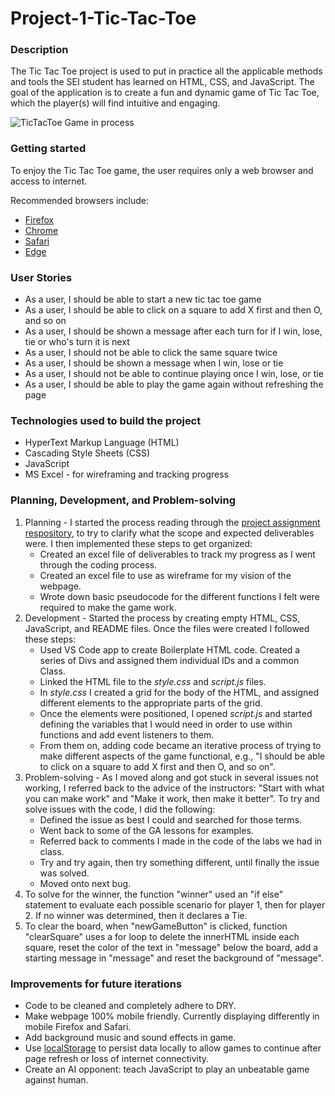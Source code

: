 # Project-1-Tic-Tac-Toe
### Description
The Tic Tac Toe project is used to put in practice all the applicable methods and tools the SEI student has learned on HTML, CSS, and JavaScript.
The goal of the application is to create a fun and dynamic game of Tic Tac Toe, which the player(s) will find intuitive and engaging.

![TicTacToe Game in process](https://github.com/jwagne1/Project-1-TicTacToe/blob/main/TicTacToe-in-browser.png)

### Getting started
To enjoy the Tic Tac Toe game, the user requires only a web browser and access to internet.

Recommended browsers include: 
* [Firefox](https://www.mozilla.org/en-US/firefox/new/)
* [Chrome](https://www.google.com/chrome/)
* [Safari](https://support.apple.com/downloads/safari)
* [Edge](https://www.microsoft.com/en-us/edge)

### User Stories
* As a user, I should be able to start a new tic tac toe game
* As a user, I should be able to click on a square to add X first and then O, and so on
* As a user, I should be shown a message after each turn for if I win, lose, tie or who's turn it is next
* As a user, I should not be able to click the same square twice
* As a user, I should be shown a message when I win, lose or tie
* As a user, I should not be able to continue playing once I win, lose, or tie
* As a user, I should be able to play the game again without refreshing the page

### Technologies used to build the project
* HyperText Markup Language (HTML)
* Cascading Style Sheets (CSS)
* JavaScript
* MS Excel - for wireframing and tracking progress

### Planning, Development, and Problem-solving
1. Planning - I started the process reading through the [project assignment respository](https://git.generalassemb.ly/java-interapt-11-8/Project-1), to try to clarify what the scope and expected deliverables were. I then implemented these steps to get organized: 
    * Created an excel file of deliverables to track my progress as I went through the coding process.
    * Created an excel file to use as wireframe for my vision of the webpage.
    * Wrote down basic pseudocode for the different functions I felt were required to make the game work.
2. Development - Started the process by creating empty HTML, CSS, JavaScript, and README files. Once the files were created I followed these steps:
    * Used VS Code app to create Boilerplate HTML code. Created a series of Divs and assigned them individual IDs and a common Class.
    * Linked the HTML file to the _style.css_ and _script.js_ files.
    * In _style.css_ I created a grid for the body of the HTML, and assigned different elements to the appropriate parts of the grid.
    * Once the elements were positioned, I opened _script.js_ and started defining the variables that I would need in order to use within functions and add event listeners to them.
    * From them on, adding code became an iterative process of trying to make different aspects of the game functional, e.g., "I should be able to click on a square to add X first and then O, and so on".
3. Problem-solving - As I moved along and got stuck in several issues not working, I referred back to the advice of the instructors: "Start with what you can make work" and "Make it work, then make it better". To try and solve issues with the code, I did the following:
    * Defined the issue as best I could and searched for those terms.
    * Went back to some of the GA lessons for examples.
    * Referred back to comments I made in the code of the labs we had in class.
    * Try and try again, then try something different, until finally the issue was solved.
    * Moved onto next bug.
4. To solve for the winner, the function "winner" used an "if else" statement to evaluate each possible scenario for player 1, then for player 2. If no winner was determined, then it declares a Tie.
5. To clear the board, when "newGameButton" is clicked, function "clearSquare" uses a for loop to delete the innerHTML inside each square, reset the color of the text in "message" below the board, add a starting message in "message" and reset the background of "message". 

### Improvements for future iterations
* Code to be cleaned and completely adhere to DRY. 
* Make webpage 100% mobile friendly. Currently displaying differently in mobile Firefox and Safari.
* Add background music and sound effects in game.
* Use [localStorage](https://developer.mozilla.org/en-US/docs/Web/API/Window/localStorage) to persist data locally to allow games to continue after page refresh or loss of internet connectivity.
* Create an AI opponent: teach JavaScript to play an unbeatable game against human.




